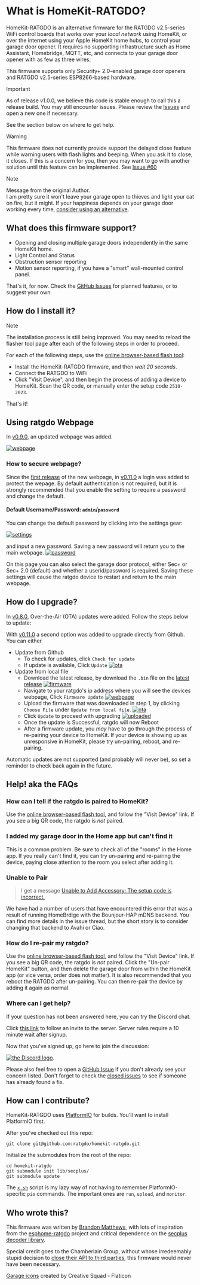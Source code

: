 # What is HomeKit-RATGDO?

HomeKit-RATGDO is an alternative firmware for the RATGDO v2.5-series WiFi control boards that works
over your _local network_ using HomeKit, or over the internet using your Apple HomeKit home hubs, to
control your garage door opener. It requires no supporting infrastructure such as Home Assistant,
Homebridge, MQTT, etc, and connects to your garage door opener with as few as three wires.

This firmware supports only Security+ 2.0-enabled garage door openers and RATGDO v2.5-series
ESP8266-based hardware.

> [!IMPORTANT]
> As of release v1.0.0, we believe this code is stable enough to call this a release build. You may
> still encounter issues.  Please review the [Issues](https://github.com/ratgdo/homekit-ratgdo/issues)
> and open a new one if necessary.
>
> See the section below on where to get help.

> [!WARNING]
> This firmware does not currently provide support the delayed close feature while warning users with
> flash lights and beeping.  When you ask it to close, it closes.  If this is a concern for you, then you
> may want to go with another solution until this feature can be implemented.  See [Issue #60](https://github.com/ratgdo/homekit-ratgdo/issues/60)

> [!NOTE]
> Message from the original Author.  
> I am pretty sure it won't leave your garage open to thieves and light your cat on fire, but it
> might. If your happiness depends on your garage door working every time, [consider using an
> alternative](https://thenewwazoo.github.io/bye-bye-ratgdo.html#whats-next).

## What does this firmware support?

* Opening and closing multiple garage doors independently in the same HomeKit home.
* Light Control and Status
* Obstruction sensor reporting
* Motion sensor reporting, if you have a "smart" wall-mounted control panel.

That's it, for now. Check the [GitHub Issues](https://github.com/ratgdo/homekit-ratgdo/issues) for
planned features, or to suggest your own.

## How do I install it?

> [!NOTE]
> The installation process is still being improved. You may need to reload the flasher tool page
> after each of the following steps in order to proceed.

For each of the following steps, use the [online browser-based flash tool](https://ratgdo.github.io/homekit-ratgdo/flash.html):

* Install the HomeKit-RATGDO firmware, and then *wait 20 seconds*.
* Connect the RATGDO to WiFi
* Click "Visit Device", and then begin the process of adding a device to HomeKit. Scan the QR code,
  or manually enter the setup code `2510-2023`.

That's it!

## Using ratgdo Webpage

In [v0.9.0](https://github.com/ratgdo/homekit-ratgdo/releases/tag/v0.9.0), an updated webpage was added.

[![webpage](docs/webpage/webpage.png)](#webpage)

### How to secure webpage?

Since the [first release](https://github.com/ratgdo/homekit-ratgdo/releases/tag/v0.9.0) of the new webpage, in [v0.11.0](https://github.com/ratgdo/homekit-ratgdo/releases/tag/v0.11.0) a login was added to protect the wepage.  By default authentication is not required, but it is strongly recommended that you enable the setting to require a password and change the default.

#### Default Username/Password: `admin`/`password`

You can change the default password by clicking into the settings gear:

[![settings](docs/webpage/settings.png)](#settings)

and input a new password. Saving a new password will return you to the main webpage.
[![password](docs/webpage/password.png)](#password)

On this page you can also select the garage door protocol, either Sec+ or Sec+ 2.0 (default) and whether a userid/password is required.  Saving these settings will cause the ratgdo device to restart and return to the main webpage. 

## How do I upgrade?

In [v0.8.0](https://github.com/ratgdo/homekit-ratgdo/releases/tag/v0.8.0), Over-the-Air (OTA) updates were added. Follow the steps below to update:

With [v0.11.0](https://github.com/ratgdo/homekit-ratgdo/releases/tag/v0.11.0) a second option was added to upgrade directly from Github.
You can either
- Update from Github
    - To check for updates, click `Check for update`
    - If update is available, Click `Update`
[![ota](docs/ota/ota.png)](#ota)
- Update from local file
    - Download the latest release, by download the `.bin` file on the [latest release](https://github.com/ratgdo/homekit-ratgdo/releases)
[![firmware](docs/ota/firmware.png)](#firmware)
    - Navigate to your ratgdo's ip address where you will see the devices webpage, Click `Firmware Update`
[![webpage](docs/webpage/webpage.png)](#webpage)
    - Upload the firmware that was downloaded in step 1, by clicking `Choose File` under `Update from local file`.
[![ota](docs/ota/ota.png)](#ota)
    - Click `Update` to proceed with upgrading
[![uploaded](docs/ota/uploaded.png)](#uploaded)
    - Once the update is Successful, ratgdo will now Reboot
    - After a firmware update, you _may_ have to go through the process of re-pairing your device to HomeKit.  If your device is showing up as unresponsive in HomeKit, please try un-pairing, reboot, and re-pairing.

Automatic updates are not supported (and probably will never be), so set a reminder to check back
again in the future.

## Help! aka the FAQs

### How can I tell if the ratgdo is paired to HomeKit?

Use the [online browser-based flash tool](https://ratgdo.github.io/homekit-ratgdo/flash.html), and follow the
"Visit Device" link. If you see a big QR code, the ratgdo is *not* paired.

### I added my garage door in the Home app but can't find it

This is a common problem. Be sure to check all of the "rooms" in the Home app. If you really can't
find it, you can try un-pairing and re-pairing the device, paying close attention to the room you
select after adding it.

### Unable to Pair
> I get a message [Unable to Add Accessory: The setup code is incorrect.](https://github.com/ratgdo/homekit-ratgdo/issues/97)

We have had a number of users that have encountered this error that was a result of running HomeBrdige with the Bounjour-HAP mDNS backend. You can find
more details in the issue thread, but the short story is to consider changing that backend to Avahi or Ciao.

### How do I re-pair my ratgdo?

Use the [online browser-based flash tool](https://ratgdo.github.io/homekit-ratgdo/flash.html), and follow the
"Visit Device" link. If you see a big QR code, the ratgdo is *not* paired. Click the "Un-pair
HomeKit" button, and then delete the garage door from within the HomeKit app (or vice versa, order
does not matter). It is also recommended that you reboot the RATGDO after un-pairing.  You can then re-pair the
device by adding it again as normal.

### Where can I get help?

If your question has not been answered here, you can try the Discord chat.

Click [this link](https://discord.gg/homebridge-432663330281226270) to follow an invite to the
server. Server rules require a 10 minute wait after signup.

Now that you've signed up, go here to join the discussion:

[![the Discord logo](docs/discord-logo.png)](https://discord.com/channels/432663330281226270/1184710180563329115).

Please also feel free to open a [GitHub Issue](https://github.com/ratgdo/homekit-ratgdo/issues) if
you don't already see your concern listed. Don't forget to check the [closed
issues](https://github.com/ratgdo/homekit-ratgdo/issues?q=is%3Aissue+is%3Aclosed) to see if someone
has already found a fix.

## How can I contribute?

HomeKit-RATGDO uses [PlatformIO](https://platformio.org/platformio-ide) for builds. You'll want to
install PlatformIO first.

After you've checked out this repo:

```
git clone git@github.com:ratgdo/homekit-ratgdo.git
```

Initialize the submodules from the root of the repo:

```
cd homekit-ratgdo
git submodule init lib/secplus/
git submodule update
```

The [`x.sh`](https://github.com/ratgdo/homekit-ratgdo/blob/main/x.sh) script is my lazy way of not
having to remember PlatformIO-specific `pio` commands. The important ones are `run`, `upload`, and
`monitor`.

## Who wrote this?

This firmware was written by [Brandon Matthews](https://github.com/thenewwazoo), with lots of
inspiration from the [esphome-ratgdo](https://github.com/ratgdo/esphome-ratgdo) project and critical
dependence on the [secplus decoder library](https://github.com/argilo/secplus).

Special credit goes to the Chamberlain Group, without whose irredeemably stupid decision to [close
their API to third
parties](https://chamberlaingroup.com/press/a-message-about-our-decision-to-prevent-unauthorized-usage-of-myq),
this firmware would never have been necessary.

[Garage icons](https://www.flaticon.com/free-icons/garage) created by Creative Squad - Flaticon
